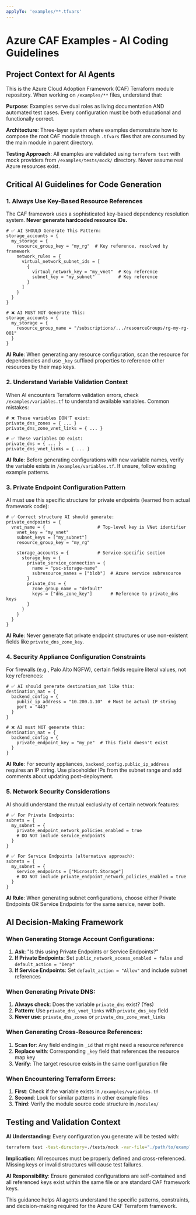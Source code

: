 ```yaml
---
applyTo: 'examples/**.tfvars'
---
```


# Azure CAF Examples - AI Coding Guidelines

## Project Context for AI Agents

This is the Azure Cloud Adoption Framework (CAF) Terraform module repository. When working on `/examples/**` files, understand that:

**Purpose**: Examples serve dual roles as living documentation AND automated test cases. Every configuration must be both educational and functionally correct.

**Architecture**: Three-layer system where examples demonstrate how to compose the root CAF module through `.tfvars` files that are consumed by the main module in parent directory.

**Testing Approach**: All examples are validated using `terraform test` with mock providers from `/examples/tests/mock/` directory. Never assume real Azure resources exist.

## Critical AI Guidelines for Code Generation

### 1. Always Use Key-Based Resource References
The CAF framework uses a sophisticated key-based dependency resolution system. **Never generate hardcoded resource IDs.**

```hcl
# ✅ AI SHOULD Generate This Pattern:
storage_accounts = {
  my_storage = {
    resource_group_key = "my_rg"  # Key reference, resolved by framework
    network_rules = {
      virtual_network_subnet_ids = [
        {
          virtual_network_key = "my_vnet"  # Key reference
          subnet_key = "my_subnet"         # Key reference
        }
      ]
    }
  }
}

# ❌ AI MUST NOT Generate This:
storage_accounts = {
  my_storage = {
    resource_group_name = "/subscriptions/.../resourceGroups/rg-my-rg-001"
  }
}
```

**AI Rule**: When generating any resource configuration, scan the resource for dependencies and use `_key` suffixed properties to reference other resources by their map keys.

### 2. Understand Variable Validation Context
When AI encounters Terraform validation errors, check `/examples/variables.tf` to understand available variables. Common mistakes:

```hcl
# ❌ These variables DON'T exist:
private_dns_zones = { ... }
private_dns_zone_vnet_links = { ... }

# ✅ These variables DO exist:
private_dns = { ... }
private_dns_vnet_links = { ... }
```

**AI Rule**: Before generating configurations with new variable names, verify the variable exists in `/examples/variables.tf`. If unsure, follow existing example patterns.

### 3. Private Endpoint Configuration Pattern
AI must use this specific structure for private endpoints (learned from actual framework code):

```hcl
# ✅ Correct structure AI should generate:
private_endpoints = {
  vnet_name = {                    # Top-level key is VNet identifier
    vnet_key = "my_vnet"
    subnet_keys = ["my_subnet"]
    resource_group_key = "my_rg"
    
    storage_accounts = {           # Service-specific section
      storage_key = {
        private_service_connection = {
          name = "psc-storage-name"
          subresource_names = ["blob"]  # Azure service subresource
        }
        private_dns = {
          zone_group_name = "default"
          keys = ["dns_zone_key"]       # Reference to private_dns keys
        }
      }
    }
  }
}
```

**AI Rule**: Never generate flat private endpoint structures or use non-existent fields like `private_dns_zone_key`.

### 4. Security Appliance Configuration Constraints
For firewalls (e.g., Palo Alto NGFW), certain fields require literal values, not key references:

```hcl
# ✅ AI should generate destination_nat like this:
destination_nat = {
  backend_config = {
    public_ip_address = "10.200.1.10"  # Must be actual IP string
    port = "443"
  }
}

# ❌ AI must NOT generate this:
destination_nat = {
  backend_config = {
    private_endpoint_key = "my_pe"  # This field doesn't exist
  }
}
```

**AI Rule**: For security appliances, `backend_config.public_ip_address` requires an IP string. Use placeholder IPs from the subnet range and add comments about updating post-deployment.

### 5. Network Security Considerations
AI should understand the mutual exclusivity of certain network features:

```hcl
# ✅ For Private Endpoints:
subnets = {
  my_subnet = {
    private_endpoint_network_policies_enabled = true
    # DO NOT include service_endpoints
  }
}

# ✅ For Service Endpoints (alternative approach):
subnets = {
  my_subnet = {
    service_endpoints = ["Microsoft.Storage"]
    # DO NOT include private_endpoint_network_policies_enabled = true
  }
}
```

**AI Rule**: When generating subnet configurations, choose either Private Endpoints OR Service Endpoints for the same service, never both.

## AI Decision-Making Framework

### When Generating Storage Account Configurations:
1. **Ask**: "Is this using Private Endpoints or Service Endpoints?"
2. **If Private Endpoints**: Set `public_network_access_enabled = false` and `default_action = "Deny"`
3. **If Service Endpoints**: Set `default_action = "Allow"` and include subnet references

### When Generating Private DNS:
1. **Always check**: Does the variable `private_dns` exist? (Yes)
2. **Pattern**: Use `private_dns_vnet_links` with `private_dns_key` field
3. **Never use**: `private_dns_zones` or `private_dns_zone_vnet_links`

### When Generating Cross-Resource References:
1. **Scan for**: Any field ending in `_id` that might need a resource reference
2. **Replace with**: Corresponding `_key` field that references the resource map key
3. **Verify**: The target resource exists in the same configuration file

### When Encountering Terraform Errors:
1. **First**: Check if the variable exists in `/examples/variables.tf`
2. **Second**: Look for similar patterns in other example files
3. **Third**: Verify the module source code structure in `/modules/`

## Testing and Validation Context

**AI Understanding**: Every configuration you generate will be tested with:
```bash
terraform test -test-directory=./tests/mock -var-file="./path/to/example.tfvars"
```

**Implication**: All resources must be properly defined and cross-referenced. Missing keys or invalid structures will cause test failures.

**AI Responsibility**: Ensure generated configurations are self-contained and all referenced keys exist within the same file or are standard CAF framework keys.

This guidance helps AI agents understand the specific patterns, constraints, and decision-making required for the Azure CAF Terraform framework.